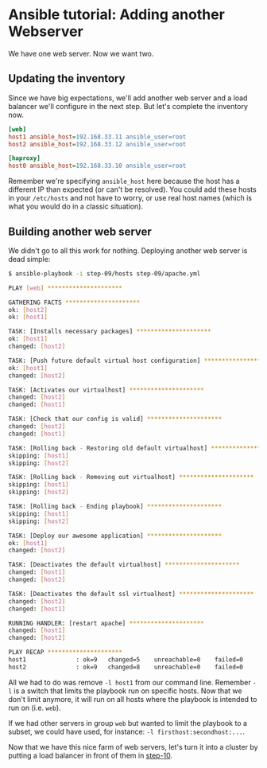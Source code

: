 # Ansible tutorial: Adding another Webserver

We have one web server. Now we want two.

## Updating the inventory

Since we have big expectations, we'll add another web server and a load
balancer we'll configure in the next step. But let's complete the inventory now.

```ini
[web]
host1 ansible_host=192.168.33.11 ansible_user=root
host2 ansible_host=192.168.33.12 ansible_user=root

[haproxy]
host0 ansible_host=192.168.33.10 ansible_user=root
```

Remember we're specifying `ansible_host` here because the host has a
different IP than expected (or can't be resolved). You could add these hosts
in your `/etc/hosts` and not have to worry, or use real host names (which is
what you would do in a classic situation).

## Building another web server

We didn't go to all this work for nothing. Deploying another web server is dead
simple:

```bash
$ ansible-playbook -i step-09/hosts step-09/apache.yml

PLAY [web] *********************

GATHERING FACTS *********************
ok: [host2]
ok: [host1]

TASK: [Installs necessary packages] *********************
ok: [host1]
changed: [host2]

TASK: [Push future default virtual host configuration] *********************
ok: [host1]
changed: [host2]

TASK: [Activates our virtualhost] *********************
changed: [host2]
changed: [host1]

TASK: [Check that our config is valid] *********************
changed: [host2]
changed: [host1]

TASK: [Rolling back - Restoring old default virtualhost] *********************
skipping: [host1]
skipping: [host2]

TASK: [Rolling back - Removing out virtualhost] *********************
skipping: [host1]
skipping: [host2]

TASK: [Rolling back - Ending playbook] *********************
skipping: [host1]
skipping: [host2]

TASK: [Deploy our awesome application] *********************
ok: [host1]
changed: [host2]

TASK: [Deactivates the default virtualhost] *********************
changed: [host1]
changed: [host2]

TASK: [Deactivates the default ssl virtualhost] *********************
changed: [host2]
changed: [host1]

RUNNING HANDLER: [restart apache] *********************
changed: [host1]
changed: [host2]

PLAY RECAP *********************
host1              : ok=9   changed=5    unreachable=0    failed=0
host2              : ok=9   changed=8    unreachable=0    failed=0
```

All we had to do was remove `-l host1` from our command line.
Remember `-l` is a switch that limits the playbook run on specific hosts. Now
that we don't limit anymore, it will run on all hosts where the playbook is
intended to run on (i.e. `web`).

If we had other servers in group `web` but wanted to limit the playbook to a
subset, we could have used, for instance: `-l firsthost:secondhost:...`.

Now that we have this nice farm of web servers, let's turn it into a cluster by
putting a load balancer in front of them in
[step-10](https://github.com/ludovic-gasc/ansible-tuto-ibmi/tree/master/step-10).
